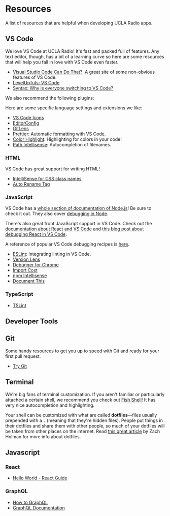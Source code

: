 # Resources

A list of resources that are helpful when developing UCLA Radio apps.

## VS Code

We love VS Code at UCLA Radio! It's fast and packed full of features. Any text
editor, though, has a bit of a learning curve so here are some resources that
will help you fall in love with VS Code even faster.

* [Visual Studio Code Can Do That?](http://vscodecandothat.com): A great site of
  some non-obvious features of VS Code.
* [LevelUpTuts: VS Code](https://www.youtube.com/watch?v=4q1tD39Mk_A&list=PLLnpHn493BHHkdpK8E37x_d5cOZBr4GlL)
* [Syntax: Why is everyone switching to VS Code?](https://syntax.fm/show/012/why-is-everyone-switching-to-vs-code)

We also recommend the following plugins:

Here are some specific language settings and extensions we like:

* [VS Code Icons](https://marketplace.visualstudio.com/items?itemName=robertohuertasm.vscode-icons)
* [EditorConfig](https://marketplace.visualstudio.com/items?itemName=EditorConfig.EditorConfig)
* [GitLens](https://marketplace.visualstudio.com/items?itemName=eamodio.gitlens)
* [Prettier](https://marketplace.visualstudio.com/items?itemName=esbenp.prettier-vscode):
  Automatic formatting with VS Code.
* [Color Highlight](https://marketplace.visualstudio.com/items?itemName=naumovs.color-highlight):
  Highlighting for colors in your code!
* [Path Intellisense](https://marketplace.visualstudio.com/items?itemName=christian-kohler.path-intellisense):
  Autocompletion of filenames.

### HTML

VS Code has great support for writing HTML!

* [IntelliSense for CSS class names](https://marketplace.visualstudio.com/items?itemName=Zignd.html-css-class-completion#overview)
* [Auto Rename Tag](https://marketplace.visualstudio.com/items?itemName=formulahendry.auto-rename-tag)

### JavaScript

VS Code has a
[whole section of documentation of Node.js](https://code.visualstudio.com/docs/nodejs/nodejs-tutorial)!
Be sure to check it out. They also cover
[debugging in Node](https://code.visualstudio.com/docs/nodejs/nodejs-debugging).

There's also great front JavaScript support in VS Code. Check out the
[documentation about React and VS Code](https://code.visualstudio.com/docs/nodejs/reactjs-tutorial)
and
[this blog post about debugging React in VS Code](https://medium.com/@auchenberg/live-edit-and-debug-your-react-apps-directly-from-vs-code-without-leaving-the-editor-3da489ed905f).

A reference of popular VS Code debugging recipes is
[here](https://code.visualstudio.com/docs/nodejs/debugging-recipes).

* [ESLint](https://marketplace.visualstudio.com/items?itemName=dbaeumer.vscode-eslint):
  Integrating linting in VS Code.
* [Version Lens](https://marketplace.visualstudio.com/items?itemName=pflannery.vscode-versionlens)
* [Debugger for Chrome](https://marketplace.visualstudio.com/items?itemName=msjsdiag.debugger-for-chrome)
* [Import Cost](https://marketplace.visualstudio.com/items?itemName=wix.vscode-import-cost)
* [npm Intellisense](https://marketplace.visualstudio.com/items?itemName=christian-kohler.npm-intellisense)
* [Document This](https://marketplace.visualstudio.com/items?itemName=joelday.docthis)

### TypeScript

* [TSLint](https://marketplace.visualstudio.com/items?itemName=eg2.tslint)

## Developer Tools

## Git

Some handy resources to get you up to speed with Git and ready for your first
pull request.

* [Try Git](https://try.github.io/levels/1/challenges/1)

## Terminal

We're big fans of terminal customization. If you aren't familiar or particularly
attached a certain shell, we recommend you check out
[Fish Shell](https://fishshell.com/)! It has very nice autocompletion and
highlighting.

Your shell can be customized with what are called **dotfiles**—files usually
prepended with a `.` (meaning that they're hidden files). People put things in
their dotfiles and share them with other people, so much of your dotfiles will
be taken from other places on the internet. Read
[this great article](https://zachholman.com/2010/08/dotfiles-are-meant-to-be-forked/)
by Zach Holman for more info about dotfiles.

## Javascript

### React

* [Hello World - React Guide](https://reactjs.org/docs/hello-world.html)

### GraphQL

* [How to GraphQL](https://www.howtographql.com/)
* [GraphQL Documentation](http://graphql.org/learn/)
